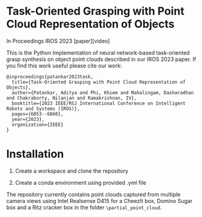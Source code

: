 # Task-Oriented Grasping with Point Cloud Representation of Objects
In Proceedings IROS 2023 [paper][video]

This is the Python Implementation of neural network-based task-oriented grasp synthesis on object point clouds described in our IROS 2023 paper.
If you find this work useful please cite our work: 

```
@inproceedings{patankar2023task,
  title={Task-Oriented Grasping with Point Cloud Representation of Objects},
  author={Patankar, Aditya and Phi, Khiem and Mahalingam, Dasharadhan and Chakraborty, Nilanjan and Ramakrishnan, IV},
  booktitle={2023 IEEE/RSJ International Conference on Intelligent Robots and Systems (IROS)},
  pages={6853--6860},
  year={2023},
  organization={IEEE}
}
```

# Installation 

1. Create a workspace and clone the repository

2. Create a conda environment using provided .yml file

The repository currently contains point clouds captured from multiple camera views using Intel Realsense D415 for a CheezIt box, Domino Sugar box and a Ritz cracker box in the folder ``` \partial_point_cloud ```. 
